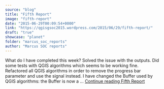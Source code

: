 ```yaml
---
source: "blog"
title: "Fifth Report"
image: "fifth-report"
date: "2015-06-29T00:09:54+0000"
link: "https://qgisgsoc2015.wordpress.com/2015/06/29/fifth-report/"
draft: "true"
showcase: "planet"
folder: "marcus_soc_reports"
author: "Marcus SOC reports"
---
```


What do I have completed this week? Solved the issue with the outputs. Did some tests with QGIS algorithms which seems to be working fine. Refactored all QGIS algorithms in order to remove the progress bar parameter and use the signal instead. I have changed the Buffer used by QGIS algorithms: the Buffer is now a &#8230; <a class="more-link" href="https://qgisgsoc2015.wordpress.com/2015/06/29/fifth-report/">Continue reading <span class="screen-reader-text">Fifth Report</span></a>
